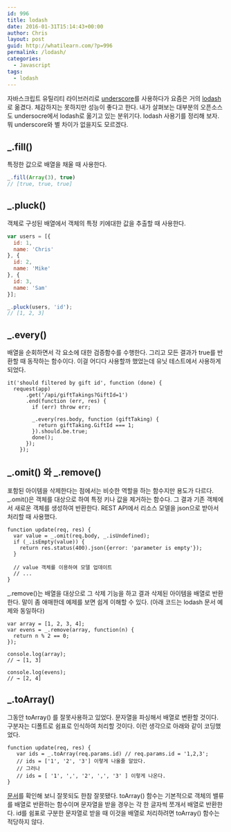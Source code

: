 ```yaml
---
id: 996
title: lodash
date: 2016-01-31T15:14:43+00:00
author: Chris
layout: post
guid: http://whatilearn.com/?p=996
permalink: /lodash/
categories:
  - Javascript
tags:
  - lodash
---
```

자바스크립트 유틸리티 라이브러리로 <a href="http://whatilearn.com/underscore-js/">underscore</a>를 사용하다가 요즘은 거의 [lodash](https://lodash.com)로 옮겼다. 체감하지는 못하지만 성능이 좋다고 한다. 내가 살펴보는 대부분의 오픈소스도  undersocre에서 lodash로 옮기고 있는 분위기다. lodash 사용기를 정리해 보자. 뭐 underscore와 별 차이가 없을지도 모르겠다.


## _.fill()

특정한 값으로 배열을 채울 때 사용한다. 

```javascript
_.fill(Array(3), true)
// [true, true, true]
```

## _.pluck()

객체로 구성된 배열에서 객체의 특정 키에대한 값을 추출할 때 사용한다.

```javascript
var users = [{
  id: 1, 
  name: 'Chris'
}, {
  id: 2, 
  name: 'Mike'
}, {
  id: 3, 
  name: 'Sam'
}];

_.pluck(users, 'id');
// [1, 2, 3]
```

## _.every()

배열을 순회하면서 각 요소에 대한 검증함수를 수행한다. 그리고 모든 결과가 true를 반환할 때 동작하는 함수이다. 이걸 어디다 사용할까 했었는데 유닛 테스트에서 사용하게 되었다.

```
it('should filtered by gift id', function (done) {
  request(app)
      .get('/api/giftTakings?GiftId=1')
      .end(function (err, res) {
        if (err) throw err;

        _.every(res.body, function (giftTaking) {
          return giftTaking.GiftId === 1;
        }).should.be.true;
        done();
      });
    });
```

## _.omit() 와 _.remove()

포함된 아이템을 삭제한다는 점에서는 비슷한 역할을 하는 함수지만 용도가 다르다. _.omit()은 객체를 대상으로 하여 특정 키나 값을 제거하는 함수다. 그 결과 기존 객체에서 새로운 객체를 생성하여 반환한다. REST API에서 리소스 모델을 json으로 받아서 처리할 때 사용했다.

```
function update(req, res) {
  var value = _.omit(req.body, _.isUndefined);
  if (_.isEmpty(value)) {
    return res.status(400).json({error: 'parameter is empty'});
  }

  // value 객체를 이용하여 모델 업데이트 
  // ...
}
```

_.remove()는 배열을 대상으로 그 삭제 기능을 하고 결과 삭제된 아이템을 배열로 반환한다. 말이 좀 애매한데 예제를 보면 쉽게 이해할 수 있다. (아래 코드는 lodash 문서 예제와 동일하다)

```
var array = [1, 2, 3, 4];
var evens = _.remove(array, function(n) {
  return n % 2 == 0;
});

console.log(array);
// → [1, 3]

console.log(evens);
// → [2, 4]
```


## _.toArray()

그동안 toArray() 를 잘못사용하고 있었다. 문자열을 파싱해서 배열로 변환할 것이다. 구분자는 디폴트로 쉼표로 인식하여 처리할 것이다. 이런 생각으로 아래와 같이 코딩했었다.

```
function update(req, res) {
   var ids = _.toArray(req.params.id) // req.params.id = '1,2,3';
   // ids = ['1', '2', '3'] 이렇게 나올줄 알았다. 
   // 그러나 
   // ids = [ '1', ',', '2', ',', '3' ] 이렇게 나온다. 
}
```

[문서](https://lodash.com/docs#toArray)를 확인해 보니 잘못되도 한참 잘못됐다. toArray() 함수는 기본적으로 객체의 밸류를 배열로 반환하는 함수이며 문자열을 받을 경우는 각 한 글자씩 쪼개서 배열로 반환한다. id를 쉼표로 구분한 문자열로 받을 때 이것을 배열로 처리하려면 toArray() 함수는 적당하지 않다. 
